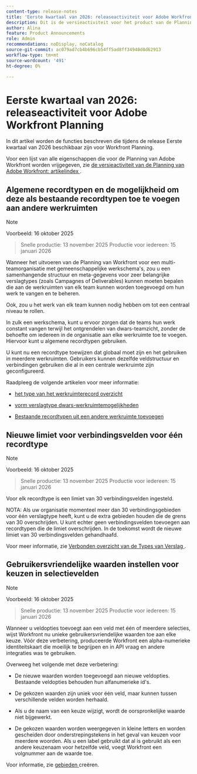 ```yaml
---
content-type: release-notes
title: 'Eerste kwartaal van 2026: releaseactiviteit voor Adobe Workfront Planning'
description: Dit is de versieactiviteit voor het product van de Planning van Adobe Workfront voor het Eerste Kwartaal 2026.
author: Alina
feature: Product Announcements
role: Admin
recommendations: noDisplay, noCatalog
source-git-commit: ac079ad7cb4b696cb54ff5ad8ff34940d0d62913
workflow-type: tm+mt
source-wordcount: '491'
ht-degree: 0%

---
```


# Eerste kwartaal van 2026: releaseactiviteit voor Adobe Workfront Planning

In dit artikel worden de functies beschreven die tijdens de release Eerste kwartaal van 2026 beschikbaar zijn voor Workfront Planning.

<!--keep the sentence below for all future quarterly release pages-->

Voor een lijst van alle eigenschappen die voor de Planning van Adobe Workfront worden vrijgegeven, zie [ de versieactiviteit van de Planning van Adobe Workfront: artikelindex ](/help/quicksilver/product-announcements/product-releases/planning-release-activity/planning-release-activity-article-index.md).


## Algemene recordtypen en de mogelijkheid om deze als bestaande recordtypen toe te voegen aan andere werkruimten

>[!NOTE]
>
>Voorbeeld: 16 oktober 2025
>>Snelle productie: 13 november 2025
>>Productie voor iedereen: 15 januari 2026

Wanneer het uitvoeren van de Planning van Workfront voor een multi-teamorganisatie met gemeenschappelijke werkschema&#39;s, zou u een samenhangende structuur en meta-gegevens voor zeer belangrijke verslagtypes (zoals Campagnes of Deliverables) kunnen moeten bepalen die aan de werkruimten van elk team kunnen worden toegevoegd om hun werk te vangen en te beheren.

Ook, zou u het werk van elk team kunnen nodig hebben om tot een centraal niveau te rollen.

In zulk een werkschema, kunt u ervoor zorgen dat de teams hun werk constant vangen terwijl het ontgrendelen van dwars-teamzicht, zonder de behoefte om iedereen in de organisatie aan elke werkruimte toe te voegen. Hiervoor kunt u algemene recordtypen gebruiken.

U kunt nu een recordtype toewijzen dat globaal moet zijn en het gebruiken in meerdere werkruimten. Gebruikers kunnen dezelfde veldstructuur en verbindingen gebruiken die al in een centrale werkruimte zijn geconfigureerd.

Raadpleeg de volgende artikelen voor meer informatie:

* [ het type van het werkruimterecord overzicht ](/help/quicksilver/planning/architecture/cross-workspace-record-types-overview.md)

* [ vorm verslagtype dwars-werkruimtemogelijkheden ](/help/quicksilver/planning/architecture/configure-record-type-cross-workspace-capabilities.md)

* [Bestaande recordtypen uit een andere werkruimte toevoegen](/help/quicksilver/planning/architecture/add-existing-record-types-from-another-workspace.md)

## Nieuwe limiet voor verbindingsvelden voor één recordtype

>[!NOTE]
>
>Voorbeeld: 16 oktober 2025
>>Snelle productie: 13 november 2025
>>Productie voor iedereen: 15 januari 2026

Voor elk recordtype is een limiet van 30 verbindingsvelden ingesteld.

NOTA: Als uw organisatie momenteel meer dan 30 verbindingsgebieden voor één verslagtype heeft, kunt u de extra gebieden houden die de grens van 30 overschrijden. U kunt echter geen verbindingsvelden toevoegen aan recordtypen die de limiet overschrijden. In de toekomst wordt de nieuwe limiet van 30 verbindingsvelden gehandhaafd.

Voor meer informatie, zie [ Verbonden overzicht van de Types van Verslag ](/help/quicksilver/planning/architecture/connect-record-types-overview.md).

## Gebruikersvriendelijke waarden instellen voor keuzen in selectievelden

>[!NOTE]
>
>Voorbeeld: 16 oktober 2025
>>Snelle productie: 13 november 2025
>>Productie voor iedereen: 15 januari 2026

Wanneer u veldopties toevoegt aan een veld met één of meerdere selecties, wijst Workfront nu unieke gebruikersvriendelijke waarden toe aan elke keuze. Vóór deze verbetering, produceerde Workfront een alpha-numerieke identiteitskaart die moeilijk te begrijpen en in API vraag en andere integraties was te gebruiken.

Overweeg het volgende met deze verbetering:

* De nieuwe waarden worden toegevoegd aan nieuwe veldopties. Bestaande veldopties behouden hun alfanumerieke id&#39;s.

* De gekozen waarden zijn uniek voor één veld, maar kunnen tussen verschillende velden worden herhaald.

* Als u de naam van een keuze wijzigt, wordt de oorspronkelijke waarde niet bijgewerkt.

* De gekozen waarden worden weergegeven in kleine letters en worden gescheiden door onderstrepingstekens in het geval van keuzen voor meerdere woorden. Als u een label gebruikt dat al is gebruikt als een andere keuzenaam voor hetzelfde veld, voegt Workfront een volgnummer aan de waarde toe.

Voor informatie, zie [ gebieden ](/help/quicksilver/planning/fields/create-fields.md) creëren.